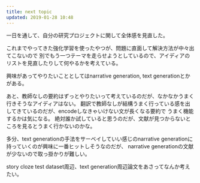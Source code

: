 ```yaml
---
title: next topic
updated: 2019-01-28 10:48
---
```


一日を通して、自分の研究プロジェクトに関して全体感を見直した。

これまでやってきた強化学習を使ったやつが、問題に直面して解決方法が中々出てこないので
別でもう一つテーマを走らせようとしているので、アイディアのリストを見直したりして何やるかを考えている。

興味があってやりたいこととしてはnarrative generation, text generationとかがある。

あと、教師なしの要約はずっとやりたいって考えているのだが、なかなかうまく行きそうなアイディアはない。
翻訳で教師なしが結構うまく行っている感を出してきているのだが、encodeしなきゃいけない文が長くなる要約で
うまく機能するかは気になる。
絶対誰か試していると思うのだが、文献が見つからないところを見るとうまく行かないのかな。

多分、text generationの手法をサーベイしていい感じのnarrative generationに持っていくのが興味に一番ヒットしそうなのだが、
narrative generationの文献が少ないので取っ掛かりが難しい。

story cloze test dataset周辺、text generation周辺論文をあさってなんか考えたい。
